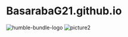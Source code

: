 # BasarabaG21.github.io

![humble-bundle-logo](https://github.com/BasarabaG21/BasarabaG21.github.io/assets/170886535/20c414b7-b73e-4c8f-955b-7c9ad9622fb7)
![picture2](https://github.com/BasarabaG21/BasarabaG21.github.io/assets/170886535/19503d77-5b93-43f5-8764-579279875300)
